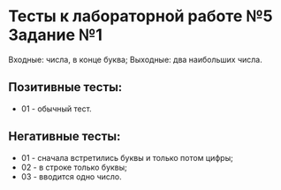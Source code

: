 # Тесты к лабораторной работе №5 Задание №1

Входные: числа, в конце буква;
Выходные: два наибольших числа.

## Позитивные тесты:

- 01 - обычный тест.

## Негативные тесты:

- 01 - сначала встретились буквы и только потом цифры;
- 02 - в строке только буквы;
- 03 - вводится одно число.